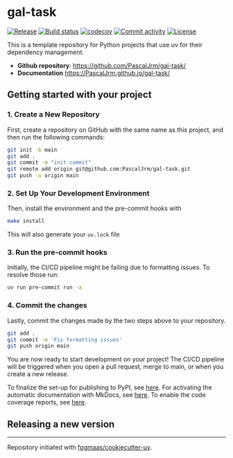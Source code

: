 # gal-task

[![Release](https://img.shields.io/github/v/release/PascalJrm/gal-task)](https://img.shields.io/github/v/release/PascalJrm/gal-task)
[![Build status](https://img.shields.io/github/actions/workflow/status/PascalJrm/gal-task/main.yml?branch=main)](https://github.com/PascalJrm/gal-task/actions/workflows/main.yml?query=branch%3Amain)
[![codecov](https://codecov.io/gh/PascalJrm/gal-task/branch/main/graph/badge.svg)](https://codecov.io/gh/PascalJrm/gal-task)
[![Commit activity](https://img.shields.io/github/commit-activity/m/PascalJrm/gal-task)](https://img.shields.io/github/commit-activity/m/PascalJrm/gal-task)
[![License](https://img.shields.io/github/license/PascalJrm/gal-task)](https://img.shields.io/github/license/PascalJrm/gal-task)

This is a template repository for Python projects that use uv for their dependency management.

- **Github repository**: <https://github.com/PascalJrm/gal-task/>
- **Documentation** <https://PascalJrm.github.io/gal-task/>

## Getting started with your project

### 1. Create a New Repository

First, create a repository on GitHub with the same name as this project, and then run the following commands:

```bash
git init -b main
git add .
git commit -m "init commit"
git remote add origin git@github.com:PascalJrm/gal-task.git
git push -u origin main
```

### 2. Set Up Your Development Environment

Then, install the environment and the pre-commit hooks with

```bash
make install
```

This will also generate your `uv.lock` file

### 3. Run the pre-commit hooks

Initially, the CI/CD pipeline might be failing due to formatting issues. To resolve those run:

```bash
uv run pre-commit run -a
```

### 4. Commit the changes

Lastly, commit the changes made by the two steps above to your repository.

```bash
git add .
git commit -m 'Fix formatting issues'
git push origin main
```

You are now ready to start development on your project!
The CI/CD pipeline will be triggered when you open a pull request, merge to main, or when you create a new release.

To finalize the set-up for publishing to PyPI, see [here](https://fpgmaas.github.io/cookiecutter-uv/features/publishing/#set-up-for-pypi).
For activating the automatic documentation with MkDocs, see [here](https://fpgmaas.github.io/cookiecutter-uv/features/mkdocs/#enabling-the-documentation-on-github).
To enable the code coverage reports, see [here](https://fpgmaas.github.io/cookiecutter-uv/features/codecov/).

## Releasing a new version

---

Repository initiated with [fpgmaas/cookiecutter-uv](https://github.com/fpgmaas/cookiecutter-uv).
